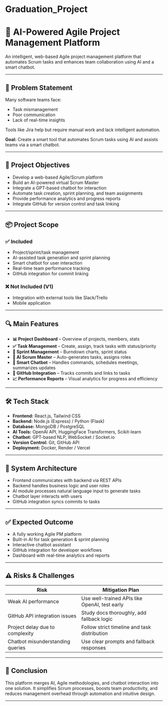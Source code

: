 # Graduation_Project
# 📌 AI-Powered Agile Project Management Platform

An intelligent, web-based Agile project management platform that automates Scrum tasks and enhances team collaboration using AI and a smart chatbot.

---

## 🧠 Problem Statement

Many software teams face:

- Task mismanagement  
- Poor communication  
- Lack of real-time insights  

Tools like Jira help but require manual work and lack intelligent automation.

**Goal:** Create a smart tool that automates Scrum tasks using AI and assists teams via a smart chatbot.

---

## 🎯 Project Objectives

- Develop a web-based Agile/Scrum platform  
- Build an AI-powered virtual Scrum Master  
- Integrate a GPT-based chatbot for interaction  
- Automate task creation, sprint planning, and team assignments  
- Provide performance analytics and progress reports  
- Integrate GitHub for version control and task linking  

---

## 📦 Project Scope

### ✅ Included

- Project/sprint/task management  
- AI-assisted task generation and sprint planning  
- Smart chatbot for user interaction  
- Real-time team performance tracking  
- GitHub integration for commit linking  

### ❌ Not Included (V1)

- Integration with external tools like Slack/Trello  
- Mobile application  

---

## 🔍 Main Features

- **📊 Project Dashboard** – Overview of projects, members, stats  
- **✅ Task Management** – Create, assign, track tasks with status/priority  
- **📅 Sprint Management** – Burndown charts, sprint status  
- **🤖 AI Scrum Master** – Auto-generates tasks, assigns roles  
- **💬 Smart Chatbot** – Handles commands, schedules meetings, summarizes updates  
- **🔗 GitHub Integration** – Tracks commits and links to tasks  
- **📈 Performance Reports** – Visual analytics for progress and efficiency  

---

## 🛠️ Tech Stack

- **Frontend:** React.js, Tailwind CSS  
- **Backend:** Node.js (Express) / Python (Flask)  
- **Database:** MongoDB / PostgreSQL  
- **AI Tools:** OpenAI API, HuggingFace Transformers, Scikit-learn  
- **Chatbot:** GPT-based NLP, WebSocket / Socket.io  
- **Version Control:** Git, GitHub API  
- **Deployment:** Docker, Render / Vercel  

---

## 🧱 System Architecture

- Frontend communicates with backend via REST APIs  
- Backend handles business logic and user roles  
- AI module processes natural language input to generate tasks  
- Chatbot layer interacts with users  
- GitHub integration syncs commits to tasks

---

## ✅ Expected Outcome

- A fully working Agile PM platform  
- Built-in AI for task generation & sprint planning  
- Interactive chatbot assistant  
- GitHub integration for developer workflows  
- Dashboard with real-time analytics and reports  

---

## ⚠️ Risks & Challenges

| Risk                               | Mitigation Plan                                 |
|------------------------------------|--------------------------------------------------|
| Weak AI performance                | Use well-trained APIs like OpenAI, test early   |
| GitHub API integration issues      | Study docs thoroughly, add fallback logic       |
| Project delay due to complexity    | Follow strict timeline and task distribution    |
| Chatbot misunderstanding queries   | Use clear prompts and fallback responses        |

---

## 🧾 Conclusion

This platform merges AI, Agile methodologies, and chatbot interaction into one solution. It simplifies Scrum processes, boosts team productivity, and reduces management overhead through automation and intuitive design.

---

